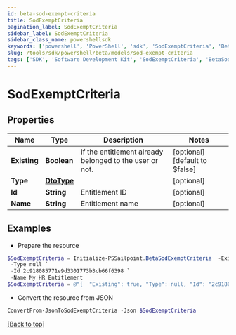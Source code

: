 ```yaml
---
id: beta-sod-exempt-criteria
title: SodExemptCriteria
pagination_label: SodExemptCriteria
sidebar_label: SodExemptCriteria
sidebar_class_name: powershellsdk
keywords: ['powershell', 'PowerShell', 'sdk', 'SodExemptCriteria', 'BetaSodExemptCriteria'] 
slug: /tools/sdk/powershell/beta/models/sod-exempt-criteria
tags: ['SDK', 'Software Development Kit', 'SodExemptCriteria', 'BetaSodExemptCriteria']
---
```



# SodExemptCriteria

## Properties

Name | Type | Description | Notes
------------ | ------------- | ------------- | -------------
**Existing** | **Boolean** | If the entitlement already belonged to the user or not. | [optional] [default to $false]
**Type** | [**DtoType**](dto-type) |  | [optional] 
**Id** | **String** | Entitlement ID | [optional] 
**Name** | **String** | Entitlement name | [optional] 

## Examples

- Prepare the resource
```powershell
$SodExemptCriteria = Initialize-PSSailpoint.BetaSodExemptCriteria  -Existing true `
 -Type null `
 -Id 2c918085771e9d3301773b3cb66f6398 `
 -Name My HR Entitlement
$SodExemptCriteria = @"{  "Existing": true, "Type": null, "Id": "2c918085771e9d3301773b3cb66f6398", "Name": "My HR Entitlement" }"@
```

- Convert the resource from JSON
```powershell
ConvertFrom-JsonToSodExemptCriteria -Json $SodExemptCriteria
```


[[Back to top]](#) 

